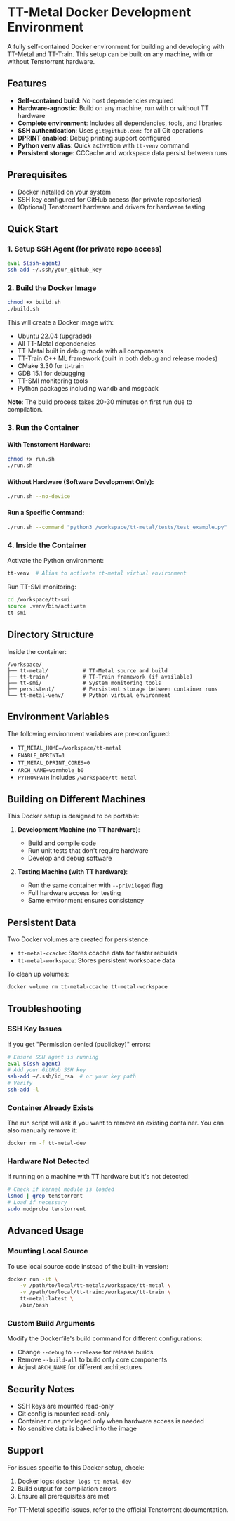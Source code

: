# TT-Metal Docker Development Environment

A fully self-contained Docker environment for building and developing with TT-Metal and TT-Train. This setup can be built on any machine, with or without Tenstorrent hardware.

## Features

- **Self-contained build**: No host dependencies required
- **Hardware-agnostic**: Build on any machine, run with or without TT hardware
- **Complete environment**: Includes all dependencies, tools, and libraries
- **SSH authentication**: Uses `git@github.com:` for all Git operations
- **DPRINT enabled**: Debug printing support configured
- **Python venv alias**: Quick activation with `tt-venv` command
- **Persistent storage**: CCCache and workspace data persist between runs

## Prerequisites

- Docker installed on your system
- SSH key configured for GitHub access (for private repositories)
- (Optional) Tenstorrent hardware and drivers for hardware testing

## Quick Start

### 1. Setup SSH Agent (for private repo access)

```bash
eval $(ssh-agent)
ssh-add ~/.ssh/your_github_key
```

### 2. Build the Docker Image

```bash
chmod +x build.sh
./build.sh
```

This will create a Docker image with:
- Ubuntu 22.04 (upgraded)
- All TT-Metal dependencies
- TT-Metal built in debug mode with all components
- TT-Train C++ ML framework (built in both debug and release modes)
- CMake 3.30 for tt-train
- GDB 15.1 for debugging
- TT-SMI monitoring tools
- Python packages including wandb and msgpack

**Note**: The build process takes 20-30 minutes on first run due to compilation.

### 3. Run the Container

#### With Tenstorrent Hardware:
```bash
chmod +x run.sh
./run.sh
```

#### Without Hardware (Software Development Only):
```bash
./run.sh --no-device
```

#### Run a Specific Command:
```bash
./run.sh --command "python3 /workspace/tt-metal/tests/test_example.py"
```

### 4. Inside the Container

Activate the Python environment:
```bash
tt-venv  # Alias to activate tt-metal virtual environment
```

Run TT-SMI monitoring:
```bash
cd /workspace/tt-smi
source .venv/bin/activate
tt-smi
```

## Directory Structure

Inside the container:
```
/workspace/
├── tt-metal/           # TT-Metal source and build
├── tt-train/           # TT-Train framework (if available)
├── tt-smi/             # System monitoring tools
├── persistent/         # Persistent storage between container runs
└── tt-metal-venv/      # Python virtual environment
```

## Environment Variables

The following environment variables are pre-configured:
- `TT_METAL_HOME=/workspace/tt-metal`
- `ENABLE_DPRINT=1`
- `TT_METAL_DPRINT_CORES=0`
- `ARCH_NAME=wormhole_b0`
- `PYTHONPATH` includes `/workspace/tt-metal`

## Building on Different Machines

This Docker setup is designed to be portable:

1. **Development Machine (no TT hardware)**: 
   - Build and compile code
   - Run unit tests that don't require hardware
   - Develop and debug software

2. **Testing Machine (with TT hardware)**:
   - Run the same container with `--privileged` flag
   - Full hardware access for testing
   - Same environment ensures consistency

## Persistent Data

Two Docker volumes are created for persistence:
- `tt-metal-ccache`: Stores ccache data for faster rebuilds
- `tt-metal-workspace`: Stores persistent workspace data

To clean up volumes:
```bash
docker volume rm tt-metal-ccache tt-metal-workspace
```

## Troubleshooting

### SSH Key Issues
If you get "Permission denied (publickey)" errors:
```bash
# Ensure SSH agent is running
eval $(ssh-agent)
# Add your GitHub SSH key
ssh-add ~/.ssh/id_rsa  # or your key path
# Verify
ssh-add -l
```

### Container Already Exists
The run script will ask if you want to remove an existing container. You can also manually remove it:
```bash
docker rm -f tt-metal-dev
```

### Hardware Not Detected
If running on a machine with TT hardware but it's not detected:
```bash
# Check if kernel module is loaded
lsmod | grep tenstorrent
# Load if necessary
sudo modprobe tenstorrent
```

## Advanced Usage

### Mounting Local Source
To use local source code instead of the built-in version:
```bash
docker run -it \
    -v /path/to/local/tt-metal:/workspace/tt-metal \
    -v /path/to/local/tt-train:/workspace/tt-train \
    tt-metal:latest \
    /bin/bash
```

### Custom Build Arguments
Modify the Dockerfile's build command for different configurations:
- Change `--debug` to `--release` for release builds
- Remove `--build-all` to build only core components
- Adjust `ARCH_NAME` for different architectures

## Security Notes

- SSH keys are mounted read-only
- Git config is mounted read-only
- Container runs privileged only when hardware access is needed
- No sensitive data is baked into the image

## Support

For issues specific to this Docker setup, check:
1. Docker logs: `docker logs tt-metal-dev`
2. Build output for compilation errors
3. Ensure all prerequisites are met

For TT-Metal specific issues, refer to the official Tenstorrent documentation.

